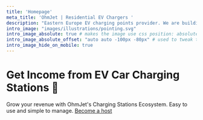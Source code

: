 ```yaml
---
title: 'Homepage'
meta_title: 'OhmJet | Residential EV Chargers '
description: "Eastern Europe EV charging points provider. We are building a commercial open-source platform for SMEs and hosts who would like to spent less and to earn more"
intro_image: "images/illustrations/pointing.svg"
intro_image_absolute: true # makes the image use css position: absolute; so it looks "offset". It's a visual effect that might not always look good depending on the image you use.
intro_image_absolute_offset: "auto auto -100px -80px" # used to tweak the positioning of the absolute image if enabled above
intro_image_hide_on_mobile: true
---
```


# Get Income from EV Car Charging Stations 🔋

Grow your revenue with OhmJet's Charging Stations Ecosystem. Easy to use and simple to manage.
[Become a host](https://link-url-here.org)


